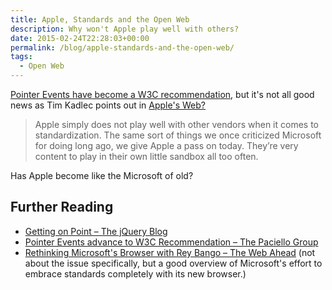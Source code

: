 ```yaml
---
title: Apple, Standards and the Open Web
description: Why won't Apple play well with others?
date: 2015-02-24T22:28:03+00:00
permalink: /blog/apple-standards-and-the-open-web/
tags:
  - Open Web
---
```


[Pointer Events have become a W3C recommendation](http://www.w3.org/blog/news/archives/4430?pk_campaign=feed&pk_kwd=pointer-events-is-a-w3c-recommendation), but it's not all good news as Tim Kadlec points out in [Apple's Web?](http://www.timkadlec.com/2015/02/apples-web/)

> Apple simply does not play well with other vendors when it comes to standardization. The same sort of things we once criticized Microsoft for doing long ago, we give Apple a pass on today. They’re very content to play in their own little sandbox all too often.

Has Apple become like the Microsoft of old?

## Further Reading

- [Getting on Point – The jQuery Blog](http://blog.jquery.com/2015/02/24/getting-on-point/)
- [Pointer Events advance to W3C Recommendation – The Paciello Group](http://www.paciellogroup.com/blog/2015/02/pointer-events-advance-to-w3c-recommendation/)
- [Rethinking Microsoft's Browser with Rey Bango – The Web Ahead](http://thewebahead.net/94) (not about the issue specifically, but a good overview of Microsoft's effort to embrace standards completely with its new browser.)

